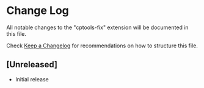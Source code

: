 # Change Log

All notable changes to the "cptools-fix" extension will be documented in this file.

Check [Keep a Changelog](http://keepachangelog.com/) for recommendations on how to structure this file.

## [Unreleased]

- Initial release
